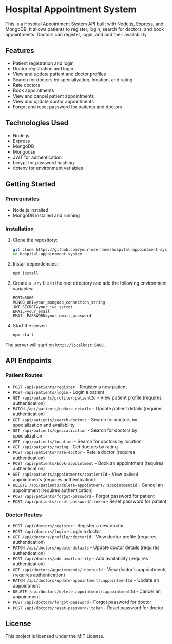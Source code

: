 # Hospital Appointment System

This is a Hospital Appointment System API built with Node.js, Express, and MongoDB. It allows patients to register, login, search for doctors, and book appointments. Doctors can register, login, and add their availability.

## Features

- Patient registration and login
- Doctor registration and login
- View and update patient and doctor profiles
- Search for doctors by specialization, location, and rating
- Rate doctors
- Book appointments
- View and cancel patient appointments
- View and update doctor appointments
- Forgot and reset password for patients and doctors

## Technologies Used

- Node.js
- Express
- MongoDB
- Mongoose
- JWT for authentication
- bcrypt for password hashing
- dotenv for environment variables

## Getting Started

### Prerequisites

- Node.js installed
- MongoDB installed and running

### Installation

1. Clone the repository:
    ```bash
    git clone https://github.com/your-username/hospital-appointment-system.git
    cd hospital-appointment-system
    ```

2. Install dependencies:
    ```bash
    npm install
    ```

3. Create a `.env` file in the root directory and add the following environment variables:
    ```env
    PORT=5000
    MONGO_URI=your_mongodb_connection_string
    JWT_SECRET=your_jwt_secret
    EMAIL=your_email
    EMAIL_PASSWORD=your_email_password
    ```

4. Start the server:
    ```bash
    npm start
    ```

The server will start on `http://localhost:5000`.

## API Endpoints

### Patient Routes

- `POST /api/patients/register` - Register a new patient
- `POST /api/patients/login` - Login a patient
- `GET /api/patients/profile/:patientId` - View patient profile (requires authentication)
- `PATCH /api/patients/update-details` - Update patient details (requires authentication)
- `GET /api/patients/search-doctors` - Search for doctors by specialization and availability
- `GET /api/patients/specialization` - Search for doctors by specialization
- `GET /api/patients/location` - Search for doctors by location
- `GET /api/patients/rating` - Get doctors by rating
- `POST /api/patients/rate-doctor` - Rate a doctor (requires authentication)
- `POST /api/patients/book-appointment` - Book an appointment (requires authentication)
- `GET /api/patients/appointments/:patientId` - View patient appointments (requires authentication)
- `DELETE /api/patients/delete-appointment/:appointmentId` - Cancel an appointment (requires authentication)
- `POST /api/patients/forgot-password` - Forgot password for patient
- `POST /api/patients/reset-password/:token` - Reset password for patient

### Doctor Routes

- `POST /api/doctors/register` - Register a new doctor
- `POST /api/doctors/login` - Login a doctor
- `GET /api/doctors/profile/:doctorId` - View doctor profile (requires authentication)
- `PATCH /api/doctors/update-details` - Update doctor details (requires authentication)
- `POST /api/doctors/add-availability` - Add availability (requires authentication)
- `GET /api/doctors/appointments/:doctorId` - View doctor's appointments (requires authentication)
- `PATCH /api/doctors/update-appointment/:appointmentId` - Update an appointment
- `DELETE /api/doctors/delete-appointment/:appointmentId` - Cancel an appointment
- `POST /api/doctors/forgot-password` - Forgot password for doctor
- `POST /api/doctors/reset-password/:token` - Reset password for doctor

## License

This project is licensed under the MIT License.
